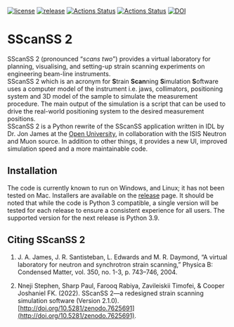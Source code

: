 
[![license](https://img.shields.io/github/license/ISISNeutronMuon/SScanSS-2.svg)](https://github.com/ISISNeutronMuon/SScanSS-2/blob/master/LICENSE)
[![release](https://img.shields.io/github/release/ISISNeutronMuon/SScanSS-2.svg)](https://github.com/ISISNeutronMuon/SScanSS-2/releases)
[![Actions Status](https://github.com/ISISNeutronMuon/SScanSS-2/workflows/Build/badge.svg)](https://github.com/ISISNeutronMuon/SScanSS-2/actions)
[![Actions Status](https://github.com/ISISNeutronMuon/SScanSS-2/workflows/Docs/badge.svg)](https://github.com/ISISNeutronMuon/SScanSS-2/actions)
[![DOI](https://zenodo.org/badge/DOI/10.5281/zenodo.7625691.svg)](https://doi.org/10.5281/zenodo.7625691)

SScanSS 2
=========
SScanSS 2 (pronounced “*scans two*”) provides a virtual laboratory for planning, visualising, and setting-up strain scanning experiments on engineering beam-line instruments.  
SScanSS 2 which is an acronym for **S**train **Scan**ning **S**imulation **S**oftware uses a computer model of the instrument i.e. jaws, collimators, positioning system and 3D model of the sample to simulate the measurement procedure. The main output of the simulation is a script that can be used to drive the real-world positioning system to the desired measurement positions.  
SScanSS 2 is a Python rewrite of the SScanSS application written in IDL by Dr. Jon James at the [Open University](http://www.open.ac.uk), in collaboration with the ISIS Neutron and Muon source. 
In addition to other things, it provides a new UI, improved simulation speed and a more maintainable code. 
  
Installation
------------
The code is currently known to run on Windows, and Linux; it has not been tested on Mac. Installers are available on the
[release](https://github.com/ISISNeutronMuon/SScanSS-2/releases) page. It should be noted that while the code is 
Python 3 compatible, a single version will be tested for each release to ensure a consistent experience for all users. 
The supported version for the next release is Python 3.9.

Citing SScanSS 2
----------------
1. J. A. James, J. R. Santisteban, L. Edwards and M. R. Daymond, “A virtual laboratory for neutron and synchrotron 
strain scanning,” Physica B: Condensed Matter, vol. 350, no. 1-3, p. 743–746, 2004.

2. Nneji Stephen, Sharp Paul, Farooq Rabiya, Zavileiskii Timofei, & Cooper Joshaniel FK. (2022). SScanSS 2—a redesigned 
strain scanning simulation software (Version 2.1.0). [http://doi.org/10.5281/zenodo.7625691](http://doi.org/10.5281/zenodo.7625691).
